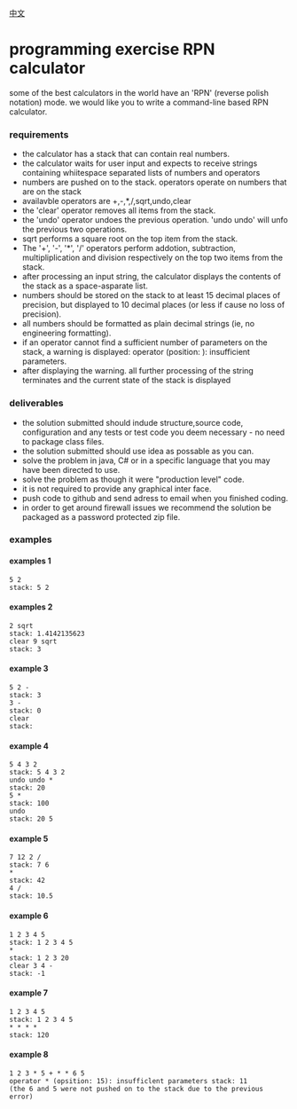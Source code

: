 
[中文](https://github.com/ty850454/RPNCalculator/blob/master/README-CN.MD)

# programming exercise RPN calculator

some of the best calculators in the world have an 'RPN' (reverse polish notation) mode.
we would like you to write a command-line based RPN calculator.


### requirements
- the calculator has a stack that can contain real numbers.
- the calculator waits for user input and expects to receive strings containing whiitespace separated lists of numbers and operators
- numbers are pushed on to the stack. operators operate on numbers that are on the stack
- availavble operators are +,-,*,/,sqrt,undo,clear
- the 'clear' operator removes all items from the stack.
- the 'undo' operator undoes the previous operation. 'undo undo' will unfo the previous two operations.
- sqrt performs a square root on the top item from the stack.
- The '+', '-', '*', '/' operators perform addotion, subtraction, multipliplication and division respectively on the top two items from the stack.
- after processing an input string, the calculator displays the contents of the stack as a space-asparate list.
- numbers should be stored on the stack to at least 15 decimal places of precision, but displayed to 10 decimal places (or less if cause no loss of precision).
- all numbers should be formatted as plain decimal strings (ie, no engineering formatting).
- if an operator cannot find a sufficient number of parameters on the stack, a warning is displayed: operator <operator> (position: <pos>): insufficient parameters.
- after displaying the warning. all further processing of the string terminates and the current state of the stack is displayed

### deliverables
- the solution submitted should indude structure,source code, configuration and any tests or test code you deem necessary - no need to package class files.
- the solution submitted should use idea as possable as you can.
- solve the problem in java, C# or in a specific language that you may have been directed to use.
- solve the problem as though it were "production level" code.
- it is not required to provide any graphical inter face.
- push code to github and send adress to email when you finished coding.
- in order to get around firewall issues we recommend the solution be packaged as a password protected zip file.

### examples

#### examples 1
    5 2
    stack: 5 2

#### examples 2
    2 sqrt
    stack: 1.4142135623
    clear 9 sqrt
    stack: 3

#### example 3
    5 2 -
    stack: 3
    3 -
    stack: 0
    clear
    stack:

#### example 4
    5 4 3 2
    stack: 5 4 3 2
    undo undo *
    stack: 20
    5 *
    stack: 100
    undo
    stack: 20 5

#### example 5
    7 12 2 /
    stack: 7 6
    *
    stack: 42
    4 /
    stack: 10.5

#### example 6
    1 2 3 4 5
    stack: 1 2 3 4 5
    *
    stack: 1 2 3 20
    clear 3 4 -
    stack: -1

#### example 7
    1 2 3 4 5
    stack: 1 2 3 4 5
    * * * *
    stack: 120

#### example 8
    1 2 3 * 5 + * * 6 5
    operator * (opsition: 15): insufficlent parameters stack: 11
    (the 6 and 5 were not pushed on to the stack due to the previous error)
